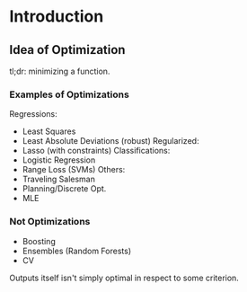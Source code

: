 # Introduction

## Idea of Optimization

tl;dr: minimizing a function.

### Examples of Optimizations
Regressions:
- Least Squares
- Least Absolute Deviations (robust)
Regularized:
- Lasso (with constraints)
Classifications:
- Logistic Regression
- Range Loss (SVMs)
Others:
- Traveling Salesman
- Planning/Discrete Opt.
- MLE

### Not Optimizations
- Boosting
- Ensembles (Random Forests)
- CV

Outputs itself isn't simply optimal in respect to some criterion.
